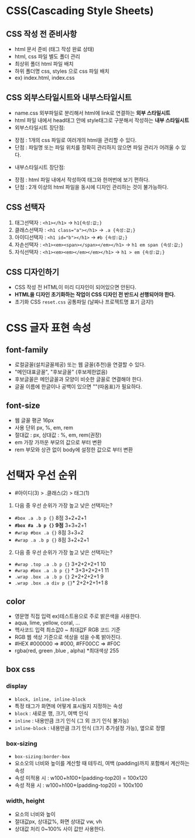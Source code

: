 # CSS(Cascading Style Sheets)
##  CSS 작성 전 준비사항
* html 문서 준비 (태그 작성 완료 상태)
* html, css 파일 별도 폴더 관리
* 최상위 폴더 html 파일 배치
* 하위 폴더명 css, styles 으로 css 파일 배치
* ex) index.html, index.css
## CSS 외부스타일시트와 내부스타일시트
* name.css 외부파일로 분리해서 html에 link로 연결하는 **외부 스타일시트**
* html 파일 내에서 head태그 안에 style태그로 구분해서 작성하는 **내부 스타일시트**
* 외부스타일시트 장단점:
- 장점 : 1개의 css 파일로 여러개의 html을 관리할 수 있다.
- 단점 : 파일명 또는 파일 위치를 정확히 관리하지 않으면 파일 관리가 어려울 수 있다.
* 내부스타일시트 장단점:
- 장점 : html 파일 내에서 작성하여 태그와 한꺼번에 보기 편하다.
- 단점 : 2개 이상의 html 파일을 동시에 디자인 관리하는 것이 불가능하다.
## CSS 선택자
1. 태그선택자 : `<h1></h1>` -> `h1{속성:값;}`
2. 클래스선택자 : `<h1 class="a"></h1>` -> `.a {속성:값;}`
3. 아이디선택자 : `<h1 id="b"></h1>` -> `#b {속성:값;}`
4. 자손선택자 : `<h1><em><span></span></em></h1>` -> `h1 em span {속성:값;}`
5. 자식선택자 : `<h1><em><em></em></em></h1>` -> `h1 > em {속성:값;}`
## CSS 디자인하기
* CSS 작성 전 HTML이 미리 디자인이 되어있으면 안된다.
* **HTML을 디자인 초기화하는 작업이 CSS 디자인 전 반드시 선행되어야 한다.**
* 초기화 CSS `reset.css` 공통파일 (날짜나 프로젝트명 표기 금지!)
# CSS 글자 표현 속성
## font-family
* 로컬글꼴(설치글꼴제공) 또는 웹 글꼴(추천)을 연결할 수 있다.
* "메인대표글꼴", "후보글꼴" (후보제한없음)
* 후보글꼴은 메인글꼴과 모양이 비슷한 글꼴로 연결해야 한다.
* 글꼴 이름에 한글이나 공백이 있으면 ""(따옴표)가 필요하다.
## font-size
* 웹 글꼴 평균 16px
* 사용 단위 px, %, em, rem
* 절대값 : px, 상대값 : %, em, rem(권장)
* em 가장 가까운 부모의 값으로 부터 변환
* rem 부모와 상관 없이 body에 설정한 값으로 부터 변환
# 선택자 우선 순위
* #아이디(3) > .클래스(2) > 태그(1)
1. 다음 중 우선 순위가 가장 높고 낮은 선택자는?
* `#box .a .b p {}` 8점 3+2+2+1
* **`#box #a .b p {}` 9점** 3+3+2+1
* `#wrap #box .a {}` 8점 3+3+2
* `#wrap .a .b p {}` 8점 3+2+2+1
2. 다음 중 우선 순위가 가장 높고 낮은 선택자는?
* `#wrap .top .a .b p {}` 3+2+2+2+1 10
* `#wrap #box .a .b p {}` * 3+3+2+2+1 11
* `.wrap .box .a .b p {}` 2+2+2+2+1 9
* `.wrap .box .a div p {}`* 2+2+2+1+1 8
## color
* 영문명 직접 입력 ex)테스트용으로 주로 밝은색을 사용한다.
* aqua, lime, yellow, coral, ...
* 헥사코드 입력 최소값0 ~ 최대값F RGB 코드 기준
* RGB 웹 색상 기준으로 색상을 섞을 수록 밝아진다.
* #HEX #000000 => #000, #FF00CC => #F0C
* rgba(red, green ,blue , alpha) *최대색상 255
## box css
### display
* `block, inline, inline-block`
* 특정 태그가 화면에 어떻게 표시될지 지정하는 속성
* `block` : 새로운 행, 크기, 여백 인식
* `inline` : 내용만큼 크기 인식 (그 외 크기 인식 불가능)
* `inline-block` : 내용만큼 크기 인식 (크기 추가설정 가능), 옆으로 정렬
### box-sizing
* `box-sizing:border-box`
* 요소오의 너비와 높이를 계산할 때 테두리, 여백 (padding)까지 포함해서 계산하는 속성
* 속성 미적용 시 : w100+h100+(padding-top20) = 100x120
* 속성 적용 시 : w100+h100+(padding-top20) = 100x100
### width, height
* 요소의 너비와 높이
* 절대값px, 상대값%, 화면 상대값 vw, vh
* 상대값 처리 0~100% 사이 값만 사용한다.